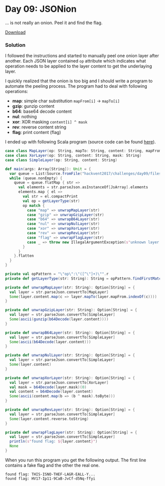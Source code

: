 # Day 09: JSONion

... is not really an onion. Peel it and find the flag.

[Download](files/JSONion.zip "JSONion.zip")

### Solution

I followed the instructions and started to manually peel one onion layer after another. Each JSON layer contained `op` attribute which indicates what operation needs to be applied to the layer content to get the underlaying layer. 

I quickly realized that the onion is too big and I should write a program to automate the peeling process. The program had to deal with following operations:

* **map**: simple char substitution `mapFrom[i]` -> `mapTo[i]`
* **gzip**: gunzip content
* **b64**: base64 decode content
* **nul**: nothing
* **xor**: XOR masking `content[i] ^ mask`
* **rev**: reverse content string
* **flag**: print content (flag)

I ended up with following Scala program (source code can be found [here](../../src/main/scala/hackvent2017/Day09.scala)).

```scala
case class MapLayer(op: String, mapTo: String, content: String, mapFrom: String)
case class XorLayer(op: String, content: String, mask: String)
case class SimpleLayer(op: String, content: String)

def main(args: Array[String]): Unit = {
  var queue = List(Source.fromFile("hackvent2017/challenges/day09/files/jsonion.json").mkString)
  while (queue.nonEmpty) {
    queue = queue.flatMap { str =>
      val elements = str.parseJson.asInstanceOf[JsArray].elements
      elements.map { el =>
        val str = el.compactPrint
        val op = getLayerType(str)
        op match {
          case "map" => unwrapMapLayer(str)
          case "gzip" => unwrapGzipLayer(str)
          case "b64" => unwrapB64Layer(str)
          case "nul" => unwrapNulLayer(str)
          case "xor" => unwrapXorLayer(str)
          case "rev" => unwrapRevLayer(str)
          case "flag" => unwrapFlagLayer(str)
          case _ => throw new IllegalArgumentException(s"unknown layer type: $op")
        }
      }
    }.flatten
  }
}

private val opPattern = "\"op\":\"([^\"]+)\"".r
private def getLayerType(str: String): String = opPattern.findFirstMatchIn(str).map(m => m.group(1)).get

private def unwrapMapLayer(str: String): Option[String] = {
  val layer = str.parseJson.convertTo[MapLayer]
  Some(layer.content.map(c => layer.mapTo(layer.mapFrom.indexOf(c))))
}

private def unwrapGzipLayer(str: String): Option[String] = {
  val layer = str.parseJson.convertTo[SimpleLayer]
  Some(ascii(gunzip(b64Decode(layer.content))))
}

private def unwrapB64Layer(str: String): Option[String] = {
  val layer = str.parseJson.convertTo[SimpleLayer]
  Some(ascii(b64Decode(layer.content)))
}

private def unwrapNulLayer(str: String): Option[String] = {
  val layer = str.parseJson.convertTo[SimpleLayer]
  Some(layer.content)
}

private def unwrapXorLayer(str: String): Option[String] = {
  val layer = str.parseJson.convertTo[XorLayer]
  val mask = b64Decode(layer.mask)(0)
  val content = b64Decode(layer.content)
  Some(ascii(content.map(b => (b ^ mask).toByte)))
}

private def unwrapRevLayer(str: String): Option[String] = {
  val layer = str.parseJson.convertTo[SimpleLayer]
  Some(layer.content.reverse.toString)
}

private def unwrapFlagLayer(str: String): Option[String] = {
  val layer = str.parseJson.convertTo[SimpleLayer]
  println(s"found flag: ${layer.content}")
  None
}
```

When you run this program you get the following output. The first line contains a fake flag and the other the real one.

```
found flag: THIS-ISNO-THEF-LAGR-EALL-Y...
found flag: HV17-Ip11-9CaB-JvCf-d5Nq-ffyi
```
